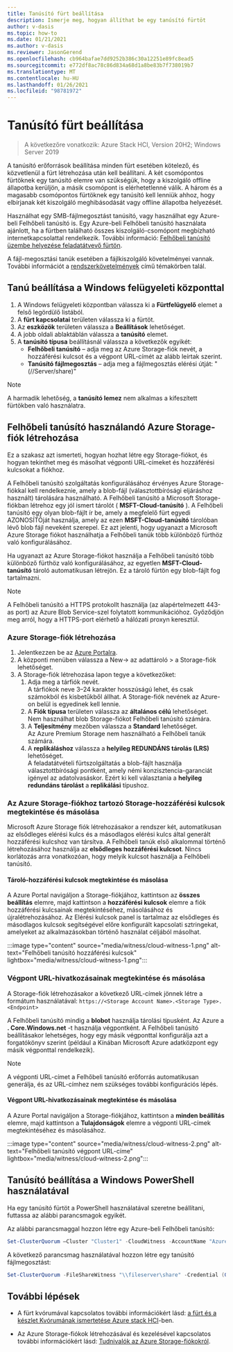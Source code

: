 ```yaml
---
title: Tanúsító fürt beállítása
description: Ismerje meg, hogyan állíthat be egy tanúsító fürtöt
author: v-dasis
ms.topic: how-to
ms.date: 01/21/2021
ms.author: v-dasis
ms.reviewer: JasonGerend
ms.openlocfilehash: cb964bafae7dd9252b386c30a12251e89fc8ead5
ms.sourcegitcommit: e772df8ac78c86d834a68d1a8be83b7f738019b7
ms.translationtype: MT
ms.contentlocale: hu-HU
ms.lasthandoff: 01/26/2021
ms.locfileid: "98781972"
---
```

# <a name="set-up-a-cluster-witness"></a>Tanúsító fürt beállítása

> A következőre vonatkozik: Azure Stack HCI, Version 20H2; Windows Server 2019

A tanúsító erőforrások beállítása minden fürt esetében kötelező, és közvetlenül a fürt létrehozása után kell beállítani. A két csomópontos fürtöknek egy tanúsító elemre van szükségük, hogy a kiszolgáló offline állapotba kerüljön, a másik csomópont is elérhetetlenné válik. A három és a magasabb csomópontos fürtöknek egy tanúsító kell lenniük ahhoz, hogy elbírjanak két kiszolgáló meghibásodását vagy offline állapotba helyezését.  

Használhat egy SMB-fájlmegosztást tanúsító, vagy használhat egy Azure-beli Felhőbeli tanúsító is. Egy Azure-beli Felhőbeli tanúsító használata ajánlott, ha a fürtben található összes kiszolgáló-csomópont megbízható internetkapcsolattal rendelkezik. További információ: [Felhőbeli tanúsító üzembe helyezése feladatátvevő fürtön](/windows-server/failover-clustering/deploy-cloud-witness).

A fájl-megosztási tanúk esetében a fájlkiszolgáló követelményei vannak. További információt a [rendszerkövetelmények](../concepts/system-requirements.md) című témakörben talál.

## <a name="set-up-a-witness-using-windows-admin-center"></a>Tanú beállítása a Windows felügyeleti központtal

1. A Windows felügyeleti központban válassza ki a **Fürtfelügyelő** elemet a felső legördülő listából.
1. A **fürt kapcsolatai** területen válassza ki a fürtöt.
1. Az **eszközök** területen válassza a **Beállítások** lehetőséget.
1. A jobb oldali ablaktáblán válassza a **tanúsító** elemet.
1. A **tanúsító típusa** beállításnál válassza a következők egyikét:
      - **Felhőbeli tanúsító** – adja meg az Azure Storage-fiók nevét, a hozzáférési kulcsot és a végpont URL-címét az alább leírtak szerint.
      - **Tanúsító fájlmegosztás** – adja meg a fájlmegosztás elérési útját: "(//Server/share)"

> [!NOTE]
> A harmadik lehetőség, a **tanúsító lemez** nem alkalmas a kifeszített fürtökben való használatra.

## <a name="create-an-azure-storage-account-to-use-as-a-cloud-witness"></a>Felhőbeli tanúsító használandó Azure Storage-fiók létrehozása

Ez a szakasz azt ismerteti, hogyan hozhat létre egy Storage-fiókot, és hogyan tekinthet meg és másolhat végponti URL-címeket és hozzáférési kulcsokat a fiókhoz.

A Felhőbeli tanúsító szolgáltatás konfigurálásához érvényes Azure Storage-fiókkal kell rendelkeznie, amely a blob-fájl (választottbírósági eljáráshoz használt) tárolására használható. A Felhőbeli tanúsító a Microsoft Storage-fiókban létrehoz egy jól ismert tárolót ( **MSFT-Cloud-tanúsító** ). A Felhőbeli tanúsító egy olyan blob-fájlt ír be, amely a megfelelő fürt egyedi AZONOSÍTÓját használja, amely az ezen **MSFT-Cloud-tanúsító** tárolóban lévő blob fájl neveként szerepel. Ez azt jelenti, hogy ugyanazt a Microsoft Azure Storage fiókot használhatja a Felhőbeli tanúk több különböző fürthöz való konfigurálásához.

Ha ugyanazt az Azure Storage-fiókot használja a Felhőbeli tanúsító több különböző fürthöz való konfigurálásához, az egyetlen **MSFT-Cloud-tanúsító** tároló automatikusan létrejön. Ez a tároló fürtön egy blob-fájlt fog tartalmazni.

> [!NOTE]  
> A Felhőbeli tanúsító a HTTPS protokollt használja (az alapértelmezett 443-as port) az Azure Blob Service-szel folytatott kommunikációhoz. Győződjön meg arról, hogy a HTTPS-port elérhető a hálózati proxyn keresztül.

### <a name="to-create-an-azure-storage-account"></a>Azure Storage-fiók létrehozása

1. Jelentkezzen be az [Azure Portalra](https://portal.azure.com).
1. A központi menüben válassza a New-> az adattároló > a Storage-fiók lehetőséget.
1. A Storage-fiók létrehozása lapon tegye a következőket:
    1. Adja meg a tárfiók nevét.
    <br>A tárfiókok neve 3–24 karakter hosszúságú lehet, és csak számokból és kisbetűkből állhat. A Storage-fiók nevének az Azure-on belül is egyedinek kell lennie.
    1. A **Fiók típusa** területen válassza az **általános célú** lehetőséget.
    <br>Nem használhat blob Storage-fiókot Felhőbeli tanúsító számára.
    1. A **Teljesítmény** mezőben válassza a **Standard** lehetőséget.
    <br>Az Azure Premium Storage nem használható a Felhőbeli tanúk számára.
    1. A **replikáláshoz** válassza a **helyileg REDUNDÁNS tárolás (LRS)** lehetőséget.
    <br>A feladatátvételi fürtszolgáltatás a blob-fájlt használja választottbírósági pontként, amely némi konzisztencia-garanciát igényel az adatolvasáskor. Ezért ki kell választania a **helyileg redundáns tárolást** a **replikálási** típushoz.

### <a name="view-and-copy-storage-access-keys-for-your-azure-storage-account"></a>Az Azure Storage-fiókhoz tartozó Storage-hozzáférési kulcsok megtekintése és másolása

Microsoft Azure Storage fiók létrehozásakor a rendszer két, automatikusan az elsődleges elérési kulcs és a másodlagos elérési kulcs által generált hozzáférési kulcshoz van társítva. A Felhőbeli tanúk első alkalommal történő létrehozásához használja az **elsődleges hozzáférési kulcsot**. Nincs korlátozás arra vonatkozóan, hogy melyik kulcsot használja a Felhőbeli tanúsító.  

#### <a name="to-view-and-copy-storage-access-keys"></a>Tároló-hozzáférési kulcsok megtekintése és másolása

A Azure Portal navigáljon a Storage-fiókjához, kattintson az **összes beállítás** elemre, majd kattintson a **hozzáférési kulcsok** elemre a fiók hozzáférési kulcsainak megtekintéséhez, másolásához és újralétrehozásához. Az Elérési kulcsok panel is tartalmaz az elsődleges és másodlagos kulcsok segítségével előre konfigurált kapcsolati sztringekat, amelyeket az alkalmazásokban történő használat céljából másolhat.

:::image type="content" source="media/witness/cloud-witness-1.png" alt-text="Felhőbeli tanúsító hozzáférési kulcsok" lightbox="media/witness/cloud-witness-1.png":::

### <a name="view-and-copy-endpoint-url-links"></a>Végpont URL-hivatkozásainak megtekintése és másolása

A Storage-fiók létrehozásakor a következő URL-címek jönnek létre a formátum használatával: `https://<Storage Account Name>.<Storage Type>.<Endpoint>`  

A Felhőbeli tanúsító mindig a **blobot** használja tárolási típusként. Az Azure a **. Core.Windows.net** -t használja végpontként. A Felhőbeli tanúsító beállításakor lehetséges, hogy egy másik végponttal konfigurálja azt a forgatókönyv szerint (például a Kínában Microsoft Azure adatközpont egy másik végponttal rendelkezik).  

> [!NOTE]  
> A végponti URL-címet a Felhőbeli tanúsító erőforrás automatikusan generálja, és az URL-címhez nem szükséges további konfigurációs lépés.  

#### <a name="to-view-and-copy-endpoint-url-links"></a>Végpont URL-hivatkozásainak megtekintése és másolása

A Azure Portal navigáljon a Storage-fiókjához, kattintson a **minden beállítás** elemre, majd kattintson a **Tulajdonságok** elemre a végponti URL-címek megtekintéséhez és másolásához.  

:::image type="content" source="media/witness/cloud-witness-2.png" alt-text="Felhőbeli tanúsító végpont URL-címe" lightbox="media/witness/cloud-witness-2.png":::  

## <a name="set-up-a-witness-using-windows-powershell"></a>Tanúsító beállítása a Windows PowerShell használatával

Ha egy tanúsító fürtöt a PowerShell használatával szeretne beállítani, futtassa az alábbi parancsmagok egyikét.

Az alábbi parancsmaggal hozzon létre egy Azure-beli Felhőbeli tanúsító:

```powershell
Set-ClusterQuorum –Cluster "Cluster1" -CloudWitness -AccountName "AzureStorageAccountName" -AccessKey "AzureStorageAccountAccessKey"
```

A következő parancsmag használatával hozzon létre egy tanúsító fájlmegosztást:

```powershell
Set-ClusterQuorum -FileShareWitness "\\fileserver\share" -Credential (Get-Credential)
```

## <a name="next-steps"></a>További lépések

- A fürt kvórumával kapcsolatos további információkért lásd: [a fürt és a készlet Kvórumának ismertetése Azure stack HCI](../concepts/quorum.md)-ben.

- Az Azure Storage-fiókok létrehozásával és kezelésével kapcsolatos további információkért lásd: [Tudnivalók az Azure Storage-fiókokról](/azure/storage/common/storage-account-create).